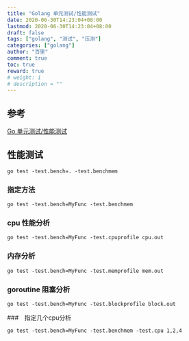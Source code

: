 ```yaml
---
title: "Golang 单元测试/性能测试"
date: 2020-06-30T14:23:04+08:00
lastmod: 2020-06-30T14:23:04+08:00
draft: false
tags: ["golang", "测试", "压测"]
categories: ["golang"]
author: "百里"
comment: true
toc: true
reward: true
# weight: 1
# description = ""
---
```


## 参考

[Go 单元测试/性能测试](https://www.cnblogs.com/52php/p/6985411.html)



## 性能测试

```
go test -test.bench=. -test.benchmem
```

### 指定方法

```
go test -test.bench=MyFunc -test.benchmem
```

### cpu 性能分析

```
go test -test.bench=MyFunc -test.cpuprofile cpu.out
```

### 内存分析

````
go test -test.bench=MyFunc -test.memprofile mem.out
````

### goroutine 阻塞分析

```
go test -test.bench=MyFunc -test.blockprofile block.out 
```

###　指定几个cpu分析

````
go test -test.bench=MyFunc -test.benchmem -test.cpu 1,2,4
````

